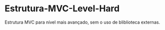 # Estrutura-MVC-Level-Hard
Estrutura MVC para nível mais avançado, sem o uso de bliblioteca externas.
